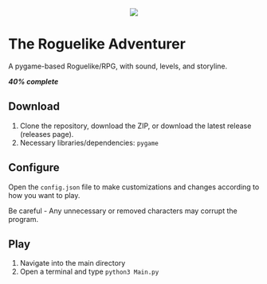 <div style="text-align:center"><img src ="https://github.com/Rohan-Bansal/TheRogue_RPG-Adventure/blob/master/Sprites/Menu/RogueTitle1.png"/></div>


# The Roguelike Adventurer
A pygame-based Roguelike/RPG, with sound, levels, and storyline.

__*40% complete*__


## Download

1. Clone the repository, download the ZIP, or download the latest release (releases page).
2. Necessary libraries/dependencies: `pygame`


## Configure

Open the `config.json` file to make customizations and changes according to how you want to play.

Be careful - Any unnecessary or removed characters may corrupt the program.

## Play

1. Navigate into the main directory
2. Open a terminal and type `python3 Main.py`
